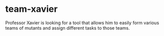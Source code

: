 team-xavier
===========

Professor Xavier is looking for a tool that allows him to easily form various teams of mutants and assign different tasks to those teams.
